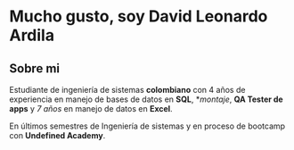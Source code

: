 <!--
**LeoArdila94/LeoArdila94** is a ✨ _special_ ✨ repository because its `README.md` (this file) appears on your GitHub profile.

Here are some ideas to get you started:

- 🔭 I’m currently working on ...
- 🌱 I’m currently learning ...
- 👯 I’m looking to collaborate on ...
- 🤔 I’m looking for help with ...
- 💬 Ask me about ...
- 📫 How to reach me: ...
- 😄 Pronouns: ...
- ⚡ Fun fact: ...
-->


# Mucho gusto, soy David Leonardo Ardila

## Sobre mi

Estudiante de ingeniería de sistemas **colombiano** con 4 años de experiencia en manejo de bases de datos en **SQL**, **montaje*, **QA Tester de apps** y *7 años* en manejo de datos en **Excel**. 

En últimos semestres de Ingeniería de sistemas y en proceso de bootcamp con **Undefined Academy**.
